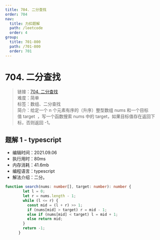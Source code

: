 ```yaml
---
title: 704. 二分查找
order: 704
nav:
  title: 力扣题解
  path: /leetcode
  order: 4
group:
  title: 701-800
  path: /701-800
  order: 701
---
```


# 704. 二分查找
    
> 链接：[704. 二分查找](https://leetcode-cn.com/problems/binary-search/)  
> 难度：简单  
> 标签：数组、二分查找  
> 简介：给定一个 n 个元素有序的（升序）整型数组 nums 和一个目标值 target  ，写一个函数搜索 nums 中的 target，如果目标值存在返回下标，否则返回 -1。
      
## 题解 1 - typescript
- 编辑时间：2021.09.06
- 执行用时：80ms
- 内存消耗：41.6mb
- 编程语言：typescript
- 解法介绍：二分。
```typescript
function search(nums: number[], target: number): number {
        let l = 0;
        let r = nums.length - 1;
        while (l <= r) {
          const mid = (l + r) >> 1;
          if (nums[mid] > target) r = mid - 1;
          else if (nums[mid] < target) l = mid + 1;
          else return mid;
        }
        return -1;
      }
      
```

      